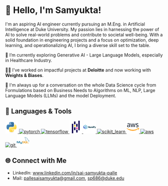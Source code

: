 # 👋 Hello, I'm Samyukta!

I'm an aspiring AI engineer currently pursuing an M.Eng. in Artificial Intelligence at Duke University. My passion lies in harnessing the power of AI to solve real-world problems and contribute to societal well-being. With a solid foundation in engineering projects and a focus on optimization, deep learning, and operationalizing AI, I bring a diverse skill set to the table.

  🌱 I’m currently exploring Generative AI - Large Language Models, especially in Healthcare Industry.
  
  👨‍💻 I've worked on impactful projects at **Deloitte** and now working with **Weights & Biases**.
  
  💬 I'm always up for a conversation on the whole Data Science cycle from Formulations based on Business Needs to Algorithms on ML, NLP, Large Language Models (LLMs) and the model Deployment.

## 🔧  Languages & Tools
<p align="left"> 
  <a href="https://www.python.org" target="_blank" rel="noreferrer"> 
    <img src="https://raw.githubusercontent.com/devicons/devicon/master/icons/python/python-original.svg" alt="python" width="40" height="40"/> 
  </a> 
  <a href="https://pytorch.org/" target="_blank" rel="noreferrer"> 
    <img src="https://www.vectorlogo.zone/logos/pytorch/pytorch-icon.svg" alt="pytorch" width="40" height="40"/> 
  </a> 
  <a href="https://www.tensorflow.org" target="_blank" rel="noreferrer"> 
    <img src="https://www.vectorlogo.zone/logos/tensorflow/tensorflow-icon.svg" alt="tensorflow" width="40" height="40"/> 
  </a> 
  <a href="https://pandas.pydata.org/" target="_blank" rel="noreferrer"> 
    <img src="https://raw.githubusercontent.com/devicons/devicon/2ae2a900d2f041da66e950e4d48052658d850630/icons/pandas/pandas-original.svg" alt="pandas" width="40" height="40"/> 
  </a> 
  <a href="https://www.numpy.org" target="_blank" rel="noreferrer">
    <img src="https://github.com/devicons/devicon/blob/master/icons/numpy/numpy-original-wordmark.svg" alt="numpy" width="40" height="40"/> 
  </a> 
  <a href="https://scikit-learn.org/" target="_blank" rel="noreferrer"> 
    <img src="https://upload.wikimedia.org/wikipedia/commons/0/05/Scikit_learn_logo_small.svg" alt="scikit_learn" width="40" height="40"/> 
  </a> 
  <a href="https://aws.amazon.com" target="_blank" rel="noreferrer"> 
    <img src="https://raw.githubusercontent.com/devicons/devicon/master/icons/amazonwebservices/amazonwebservices-original-wordmark.svg" alt="aws" width="40" height="40"/> 
  </a> 
  <a href="https://spark.apache.org" target="_blank" rel="noreferrer"> 
    <img src="https://upload.wikimedia.org/wikipedia/commons/f/f3/Apache_Spark_logo.svg" alt="aws" width="40" height="40"/> 
  </a>
  <a href="https://git-scm.com/" target="_blank" rel="noreferrer"> 
    <img src="https://www.vectorlogo.zone/logos/git-scm/git-scm-icon.svg" alt="git" width="40" height="40"/> 
  </a> 
  <a href="https://www.mysql.com/" target="_blank" rel="noreferrer"> 
    <img src="https://raw.githubusercontent.com/devicons/devicon/master/icons/mysql/mysql-original-wordmark.svg" alt="mysql" width="40" height="40"/> 
  </a> 
</p>


## 🌐 Connect with Me

- LinkedIn: www.linkedin.com/in/sai-samyukta-palle
- Mail: pallesaisamyukta@gmail.com, sp686@duke.edu


<!---
pallesaisamyukta/pallesaisamyukta is a ✨ special ✨ repository because its `README.md` (this file) appears on your GitHub profile.
You can click the Preview link to take a look at your changes.
--->
